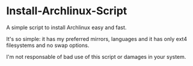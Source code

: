 Install-Archlinux-Script
========================

A simple script to install Archlinux easy and fast.

It's so simple: it has my preferred mirrors, languages and it has only ext4 filesystems
and no swap options.

I'm not responsable of bad use of this script or damages in your system.
